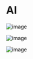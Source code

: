# AI




![image](https://github.com/user-attachments/assets/b4656515-c0fe-453e-91f8-eeb7bcaa516b)

![image](https://github.com/user-attachments/assets/d8889224-edf3-43e7-aee1-aa69d0bf324e)

![image](https://github.com/user-attachments/assets/4c2dfb9e-45ba-42ed-a389-c8997b7b6fef)


